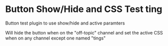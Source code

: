 # Button Show/Hide and CSS Test ting

Button test plugin to use show/hide and active paramters

Will hide the button when on the "off-topic" channel and set the active CSS when on any channel except one named "tings"
